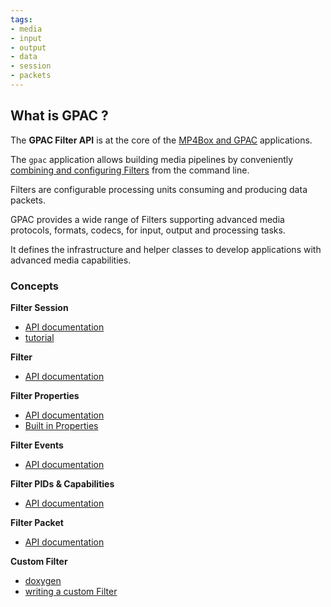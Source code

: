 ```yaml
---
tags:
- media
- input
- output
- data
- session
- packets
---
```



## What is GPAC ?

The **GPAC Filter API** is at the core of the [MP4Box and GPAC](Howtos/gpac-mp4box) applications.

The `gpac` application allows building media pipelines by conveniently [combining and configuring Filters](Filters/filters_general) from the command line. 

Filters are configurable processing units consuming and producing data packets. 

GPAC provides a wide range of Filters supporting advanced media protocols, formats, codecs, for input, output and processing tasks. 

It defines the infrastructure and helper classes to develop applications with advanced media capabilities.


### Concepts

**Filter Session**

- [API documentation](https://doxygen.gpac.io/group__fs__grp.html#details)
- [tutorial](https://git.gpac-licensing.com/slarbi/API_FIlters_tutos/src/branch/master/T0_Filters_session/simple%20gpac%20session.md)

**Filter**
- [API documentation](https://doxygen.gpac.io/group__fs__filter.html#details)

**Filter Properties**
- [API documentation](https://doxygen.gpac.io/group__fs__props.html#details)
- [Built in Properties](https://wiki.gpac.io/Filters/filters_properties/?h=properties)

**Filter Events**
- [API documentation](https://doxygen.gpac.io/group__fs__evt.html#details)

**Filter PIDs & Capabilities**
- [API documentation](https://doxygen.gpac.io/group__fs__pid.html)

**Filter Packet**
- [API documentation](https://doxygen.gpac.io/group__fs__pck.html#details)

**Custom Filter**
- [doxygen](https://doxygen.gpac.io/group__filters____cust__grp.html#details)
- [writing a custom Filter]()
